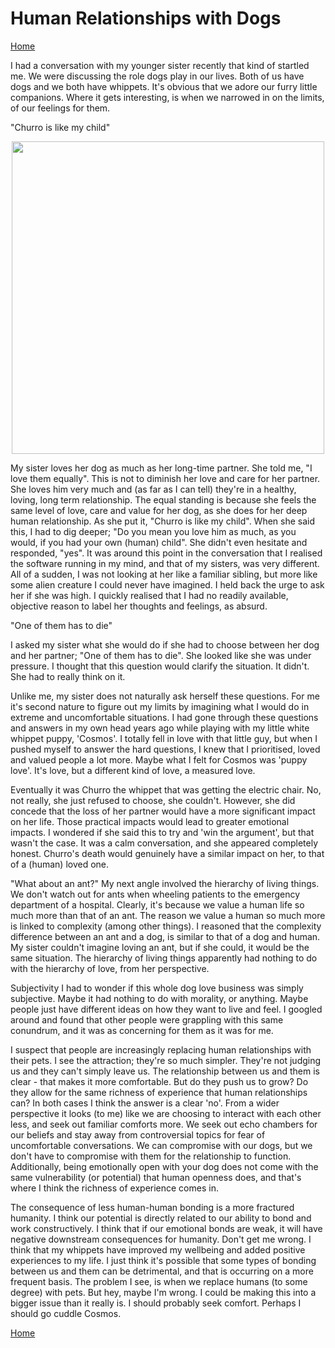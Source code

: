 # Human Relationships with Dogs
[Home](../../index.md)

I had a conversation with my younger sister recently that kind of startled me. We were discussing the role dogs play in our lives. Both of us have dogs and we both have whippets. It's obvious that we adore our furry little companions. Where it gets interesting, is when we narrowed in on the limits, of our feelings for them.

"Churro is like my child"

<p align="center">
<img src="whippets.png" width="500">
</p>

My sister loves her dog as much as her long-time partner. She told me, "I love them equally". This is not to diminish her love and care for her partner. She loves him very much and (as far as I can tell) they're in a healthy, loving, long term relationship. The equal standing is because she feels the same level of love, care and value for her dog, as she does for her deep human relationship. As she put it, "Churro is like my child". When she said this, I had to dig deeper; "Do you mean you love him as much, as you would, if you had your own (human) child". She didn't even hesitate and responded, "yes". It was around this point in the conversation that I realised the software running in my mind, and that of my sisters, was very different. All of a sudden, I was not looking at her like a familiar sibling, but more like some alien creature I could never have imagined. I held back the urge to ask her if she was high. I quickly realised that I had no readily available, objective reason to label her thoughts and feelings, as absurd.

"One of them has to die"

I asked my sister what she would do if she had to choose between her dog and her partner; "One of them has to die". She looked like she was under pressure. I thought that this question would clarify the situation. It didn't. She had to really think on it. 

Unlike me, my sister does not naturally ask herself these questions. For me it's second nature to figure out my limits by imagining what I would do in extreme and uncomfortable situations. I had gone through these questions and answers in my own head years ago while playing with my little white whippet puppy, 'Cosmos'. I totally fell in love with that little guy, but when I pushed myself to answer the hard questions, I knew that I prioritised, loved and valued people a lot more. Maybe what I felt for Cosmos was 'puppy love'. It's love, but a different kind of love, a measured love.

Eventually it was Churro the whippet that was getting the electric chair. No, not really, she just refused to choose, she couldn't. However, she did concede that the loss of her partner would have a more significant impact on her life. Those practical impacts would lead to greater emotional impacts. I wondered if she said this to try and 'win the argument', but that wasn't the case. It was a calm conversation, and she appeared completely honest. Churro's death would genuinely have a similar impact on her, to that of a (human) loved one.

"What about an ant?"
My next angle involved the hierarchy of living things. We don't watch out for ants when wheeling patients to the emergency department of a hospital. Clearly, it's because we value a human life so much more than that of an ant. The reason we value a human so much more is linked to complexity (among other things). I reasoned that the complexity difference between an ant and a dog, is similar to that of a dog and human. My sister couldn't imagine loving an ant, but if she could, it would be the same situation. The hierarchy of living things apparently had nothing to do with the hierarchy of love, from her perspective.

Subjectivity
I had to wonder if this whole dog love business was simply subjective. Maybe it had nothing to do with morality, or anything. Maybe people just have different ideas on how they want to live and feel. I googled around and found that other people were grappling with this same conundrum, and it was as concerning for them as it was for me.

I suspect that people are increasingly replacing human relationships with their pets. I see the attraction; they're so much simpler. They're not judging us and they can't simply leave us. The relationship between us and them is clear - that makes it more comfortable. But do they push us to grow? Do they allow for the same richness of experience that human relationships can? In both cases I think the answer is a clear 'no'. From a wider perspective it looks (to me) like we are choosing to interact with each other less, and seek out familiar comforts more. We seek out echo chambers for our beliefs and stay away from controversial topics for fear of uncomfortable conversations. We can compromise with our dogs, but we don't have to compromise with them for the relationship to function. Additionally, being emotionally open with your dog does not come with the same vulnerability (or potential) that human openness does, and that's where I think the richness of experience comes in.

The consequence of less human-human bonding is a more fractured humanity. I think our potential is directly related to our ability to bond and work constructively. I think that if our emotional bonds are weak, it will have negative downstream consequences for humanity. Don't get me wrong. I think that my whippets have improved my wellbeing and added positive experiences to my life. I just think it's possible that some types of bonding between us and them can be detrimental, and that is occurring on a more frequent basis. The problem I see, is when we replace humans (to some degree) with pets. But hey, maybe I'm wrong. I could be making this into a bigger issue than it really is. I should probably seek comfort. Perhaps I should go cuddle Cosmos.

[Home](../../index.md)